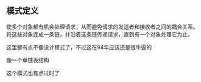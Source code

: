 ## 模式定义
使多个对象都有机会处理请求，从而避免请求的发送者和接收者之间的耦合关系。将这些对象连成一条链，并沿着这条链传递请求，直到有一个对象处理它为止。


这里都有点不像设计模式了，不过这在94年应该还是很牛逼的


像一个单链表结构


这个模式也有点过时了